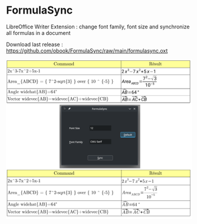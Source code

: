 # FormulaSync
LibreOffice Writer Extension : change font family, font size and synchronize all formulas in a document

Download last release : https://github.com/obook/FormulaSync/raw/main/formulasync.oxt

<img src="./media/screen01.png"  width="640">
